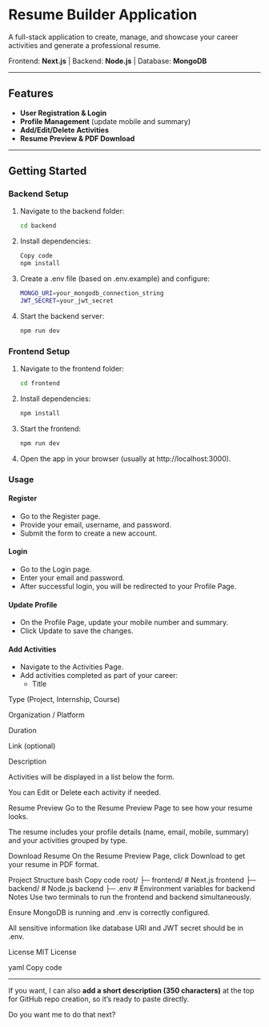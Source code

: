 # Resume Builder Application

A full-stack application to create, manage, and showcase your career activities and generate a professional resume.  

Frontend: **Next.js** | Backend: **Node.js** | Database: **MongoDB**

---

## Features

- **User Registration & Login**
- **Profile Management** (update mobile and summary)
- **Add/Edit/Delete Activities**
- **Resume Preview & PDF Download**

---

## Getting Started

### Backend Setup

1. Navigate to the backend folder:
   ```bash
   cd backend
2. Install dependencies:
   ```bash
   Copy code
   npm install

3. Create a .env file (based on .env.example) and configure:
   ```bash
   MONGO_URI=your_mongodb_connection_string
   JWT_SECRET=your_jwt_secret

4. Start the backend server:
   ```bash
   npm run dev

### Frontend Setup
1. Navigate to the frontend folder:
   ```bash
   cd frontend
2. Install dependencies:
   ```bash
   npm install
3. Start the frontend:
   ```bash
   npm run dev
4. Open the app in your browser (usually at http://localhost:3000).

### Usage
#### Register
- Go to the Register page.
- Provide your email, username, and password.
- Submit the form to create a new account.

#### Login
- Go to the Login page.
- Enter your email and password.
- After successful login, you will be redirected to your Profile Page.

#### Update Profile
- On the Profile Page, update your mobile number and summary.
- Click Update to save the changes.

#### Add Activities
- Navigate to the Activities Page.
- Add activities completed as part of your career:
   - Title

Type (Project, Internship, Course)

Organization / Platform

Duration

Link (optional)

Description

Activities will be displayed in a list below the form.

You can Edit or Delete each activity if needed.

Resume Preview
Go to the Resume Preview Page to see how your resume looks.

The resume includes your profile details (name, email, mobile, summary) and your activities grouped by type.

Download Resume
On the Resume Preview Page, click Download to get your resume in PDF format.

Project Structure
bash
Copy code
root/
├─ frontend/       # Next.js frontend
├─ backend/        # Node.js backend
├─ .env            # Environment variables for backend
Notes
Use two terminals to run the frontend and backend simultaneously.

Ensure MongoDB is running and .env is correctly configured.

All sensitive information like database URI and JWT secret should be in .env.

License
MIT License

yaml
Copy code

---

If you want, I can also **add a short description (350 characters)** at the top for GitHub repo creation, so it’s ready to paste directly.  

Do you want me to do that next?
